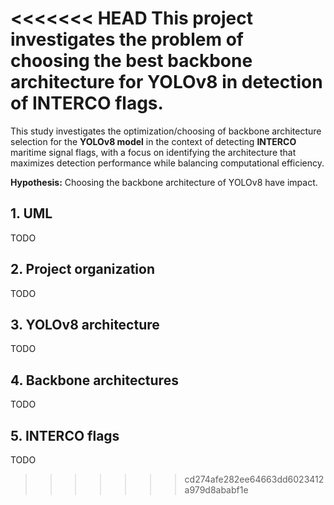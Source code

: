 <<<<<<< HEAD
This project investigates the problem of choosing the best backbone architecture for YOLOv8  in detection of INTERCO flags.
=======
This study investigates the optimization/choosing of backbone architecture selection for the **YOLOv8 model** in the context of detecting **INTERCO** maritime signal flags, with a focus on identifying the architecture that maximizes detection performance while balancing computational efficiency.

**Hypothesis:** Choosing the backbone architecture of YOLOv8 have impact.

## 1. UML
TODO

## 2. Project organization
TODO

## 3. YOLOv8 architecture
TODO

## 4. Backbone architectures
TODO

## 5. INTERCO flags
TODO
>>>>>>> cd274afe282ee64663dd6023412a979d8ababf1e
